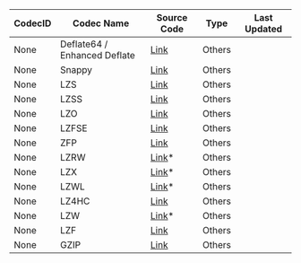 | **CodecID** | **Codec Name** | **Source Code** | **Type** | **Last Updated** |
|---|---|---|---|---|
| None | Deflate64 / Enhanced Deflate | [Link](https://github.com/brianhelba/zipfile-deflate64) | Others |  | 08/07/22 |
| None | Snappy | [Link](https://github.com/google/snappy) | Others |  | 08/07/22 |
| None | LZS | [Link](https://github.com/m-boutaleb/LZS) | Others |  | 08/07/22 |
| None | LZSS | [Link](https://github.com/MichaelDipperstein/lzss) | Others |  | 08/07/22 |
| None | LZO | [Link](https://github.com/nemequ/lzo) | Others |  | 08/07/22 |
| None | LZFSE | [Link](https://github.com/lzfse/lzfse) | Others |  | 08/07/22 |
| None | ZFP | [Link](https://github.com/LLNL/zfp) | Others |  | 08/07/22 |
| None | LZRW | [Link]()* | Others |  | 08/07/22 |
| None | LZX | [Link]()* | Others |  | 08/07/22 |
| None | LZWL | [Link]()* | Others |  | 08/07/22 |
| None | LZ4HC | [Link](https://github.com/bwlewis/lz4) | Others |  | 08/07/22 |
| None | LZW | [Link]()* | Others |  | 08/07/22 |
| None | LZF | [Link](https://github.com/nemequ/liblzf) | Others |  | 08/07/22 |
| None | GZIP | [Link](https://github.com/kunpengcompute/gzip) | Others |  | 08/07/22 |
